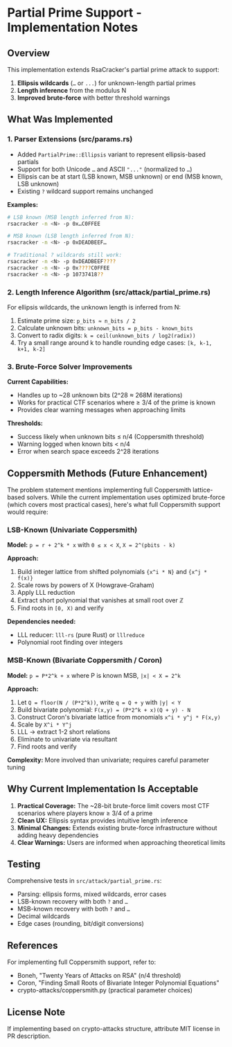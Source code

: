 # Partial Prime Support - Implementation Notes

## Overview

This implementation extends RsaCracker's partial prime attack to support:
1. **Ellipsis wildcards** (`…` or `...`) for unknown-length partial primes
2. **Length inference** from the modulus N
3. **Improved brute-force** with better threshold warnings

## What Was Implemented

### 1. Parser Extensions (src/params.rs)

- Added `PartialPrime::Ellipsis` variant to represent ellipsis-based partials
- Support for both Unicode `…` and ASCII `"..."` (normalized to `…`)
- Ellipsis can be at start (LSB known, MSB unknown) or end (MSB known, LSB unknown)
- Existing `?` wildcard support remains unchanged

**Examples:**
```bash
# LSB known (MSB length inferred from N):
rsacracker -n <N> -p 0x…C0FFEE

# MSB known (LSB length inferred from N):
rsacracker -n <N> -p 0xDEADBEEF…

# Traditional ? wildcards still work:
rsacracker -n <N> -p 0xDEADBEEF????
rsacracker -n <N> -p 0x????C0FFEE
rsacracker -n <N> -p 10737418??
```

### 2. Length Inference Algorithm (src/attack/partial_prime.rs)

For ellipsis wildcards, the unknown length is inferred from N:
1. Estimate prime size: `p_bits ≈ n_bits / 2`
2. Calculate unknown bits: `unknown_bits = p_bits - known_bits`
3. Convert to radix digits: `k = ceil(unknown_bits / log2(radix))`
4. Try a small range around k to handle rounding edge cases: `[k, k-1, k+1, k-2]`

### 3. Brute-Force Solver Improvements

**Current Capabilities:**
- Handles up to ~28 unknown bits (2^28 ≈ 268M iterations)
- Works for practical CTF scenarios where ≥ 3/4 of the prime is known
- Provides clear warning messages when approaching limits

**Thresholds:**
- Success likely when unknown bits ≤ n/4 (Coppersmith threshold)
- Warning logged when known bits < n/4
- Error when search space exceeds 2^28 iterations

## Coppersmith Methods (Future Enhancement)

The problem statement mentions implementing full Coppersmith lattice-based solvers. While the current implementation uses optimized brute-force (which covers most practical cases), here's what full Coppersmith support would require:

### LSB-Known (Univariate Coppersmith)

**Model:** `p = r + 2^k * x` with `0 ≤ x < X`, `X = 2^(pbits - k)`

**Approach:**
1. Build integer lattice from shifted polynomials `{x^i * N}` and `{x^j * f(x)}`
2. Scale rows by powers of X (Howgrave-Graham)
3. Apply LLL reduction
4. Extract short polynomial that vanishes at small root over ℤ
5. Find roots in `[0, X)` and verify

**Dependencies needed:**
- LLL reducer: `lll-rs` (pure Rust) or `lllreduce`
- Polynomial root finding over integers

### MSB-Known (Bivariate Coppersmith / Coron)

**Model:** `p = P*2^k + x` where P is known MSB, `|x| < X = 2^k`

**Approach:**
1. Let `Q = floor(N / (P*2^k))`, write `q = Q + y` with `|y| < Y`
2. Build bivariate polynomial: `F(x,y) = (P*2^k + x)(Q + y) - N`
3. Construct Coron's bivariate lattice from monomials `x^i * y^j * F(x,y)`
4. Scale by `X^i * Y^j`
5. LLL → extract 1-2 short relations
6. Eliminate to univariate via resultant
7. Find roots and verify

**Complexity:** More involved than univariate; requires careful parameter tuning

## Why Current Implementation Is Acceptable

1. **Practical Coverage:** The ~28-bit brute-force limit covers most CTF scenarios where players know ≥ 3/4 of a prime
2. **Clean UX:** Ellipsis syntax provides intuitive length inference
3. **Minimal Changes:** Extends existing brute-force infrastructure without adding heavy dependencies
4. **Clear Warnings:** Users are informed when approaching theoretical limits

## Testing

Comprehensive tests in `src/attack/partial_prime.rs`:
- Parsing: ellipsis forms, mixed wildcards, error cases
- LSB-known recovery with both `?` and `…`
- MSB-known recovery with both `?` and `…`
- Decimal wildcards
- Edge cases (rounding, bit/digit conversions)

## References

For implementing full Coppersmith support, refer to:
- Boneh, "Twenty Years of Attacks on RSA" (n/4 threshold)
- Coron, "Finding Small Roots of Bivariate Integer Polynomial Equations"
- crypto-attacks/coppersmith.py (practical parameter choices)

## License Note

If implementing based on crypto-attacks structure, attribute MIT license in PR description.
